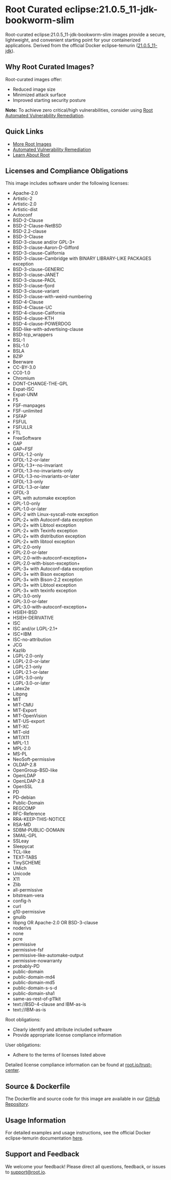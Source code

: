 # Root Curated eclipse:21.0.5_11-jdk-bookworm-slim

Root-curated eclipse:21.0.5_11-jdk-bookworm-slim images provide a secure, lightweight, and convenient starting point for your containerized applications. Derived from the official Docker eclipse-temurin ([21.0.5_11-jdk](https://hub.docker.com/layers/library/eclipse-temurin/latest/images/sha256-7e075e10e06e7a5fc85d450f85ed7b4d971c1851caf25605409a58e282d9dba9?context=explore)).

## Why Root Curated Images?
Root-curated images offer:
- Reduced image size
- Minimized attack surface
- Improved starting security posture

**Note:** To achieve zero critical/high vulnerabilities, consider using [Root Automated Vulnerability Remediation](https://app.root.io).

## Quick Links
- [More Root Images](https://images.root.io)
- [Automated Vulnerability Remediation](https://app.root.io)
- [Learn About Root](https://www.root.io)

## Licenses and Compliance Obligations
This image includes software under the following licenses:
- Apache-2.0
- Artistic-2
- Artistic-2.0
- Artistic-dist
- Autoconf
- BSD-2-Clause
- BSD-2-Clause-NetBSD
- BSD-2.2-clause
- BSD-3-Clause
- BSD-3-clause and/or GPL-3+
- BSD-3-clause-Aaron-D-Gifford
- BSD-3-clause-California
- BSD-3-clause-Cambridge with BINARY LIBRARY-LIKE PACKAGES exception
- BSD-3-clause-GENERIC
- BSD-3-clause-JANET
- BSD-3-clause-PADL
- BSD-3-clause-fjord
- BSD-3-clause-variant
- BSD-3-clause-with-weird-numbering
- BSD-4-Clause
- BSD-4-Clause-UC
- BSD-4-clause-California
- BSD-4-clause-KTH
- BSD-4-clause-POWERDOG
- BSD-like-with-advertising-clause
- BSD-tcp_wrappers
- BSL-1
- BSL-1.0
- BSLA
- BZIP
- Beerware
- CC-BY-3.0
- CC0-1.0
- Chromium
- DONT-CHANGE-THE-GPL
- Expat-ISC
- Expat-UNM
- F5
- FSF-manpages
- FSF-unlimited
- FSFAP
- FSFUL
- FSFULLR
- FTL
- FreeSoftware
- GAP
- GAP~FSF
- GFDL-1.2-only
- GFDL-1.2-or-later
- GFDL-1.3+-no-invariant
- GFDL-1.3-no-invariants-only
- GFDL-1.3-no-invariants-or-later
- GFDL-1.3-only
- GFDL-1.3-or-later
- GFDL-3
- GPL with automake exception
- GPL-1.0-only
- GPL-1.0-or-later
- GPL-2 with Linux-syscall-note exception
- GPL-2+ with Autoconf-data exception
- GPL-2+ with Libtool exception
- GPL-2+ with Texinfo exception
- GPL-2+ with distribution exception
- GPL-2+ with libtool exception
- GPL-2.0-only
- GPL-2.0-or-later
- GPL-2.0-with-autoconf-exception+
- GPL-2.0-with-bison-exception+
- GPL-3+ with Autoconf-data exception
- GPL-3+ with Bison exception
- GPL-3+ with Bison-2.2 exception
- GPL-3+ with Libtool exception
- GPL-3+ with texinfo exception
- GPL-3.0-only
- GPL-3.0-or-later
- GPL-3.0-with-autoconf-exception+
- HSIEH-BSD
- HSIEH-DERIVATIVE
- ISC
- ISC and/or LGPL-2.1+
- ISC+IBM
- ISC-no-attribution
- JCG
- Kazlib
- LGPL-2.0-only
- LGPL-2.0-or-later
- LGPL-2.1-only
- LGPL-2.1-or-later
- LGPL-3.0-only
- LGPL-3.0-or-later
- Latex2e
- Libpng
- MIT
- MIT-CMU
- MIT-Export
- MIT-OpenVision
- MIT-US-export
- MIT-XC
- MIT-old
- MIT/X11
- MPL-1.1
- MPL-2.0
- MS-PL
- NeoSoft-permissive
- OLDAP-2.8
- OpenGroup-BSD-like
- OpenLDAP
- OpenLDAP-2.8
- OpenSSL
- PD
- PD-debian
- Public-Domain
- REGCOMP
- RFC-Reference
- RRA-KEEP-THIS-NOTICE
- RSA-MD
- SDBM-PUBLIC-DOMAIN
- SMAIL-GPL
- SSLeay
- Sleepycat
- TCL-like
- TEXT-TABS
- TinySCHEME
- UMich
- Unicode
- X11
- Zlib
- all-permissive
- bitstream-vera
- config-h
- curl
- g10-permissive
- gnulib
- libpng OR Apache-2.0 OR BSD-3-clause
- noderivs
- none
- pcre
- permissive
- permissive-fsf
- permissive-like-automake-output
- permissive-nowarranty
- probably-PD
- public-domain
- public-domain-md4
- public-domain-md5
- public-domain-s-s-d
- public-domain-sha1
- same-as-rest-of-p11kit
- text://BSD-4-clause and IBM-as-is
- text://IBM-as-is


Root obligations:
- Clearly identify and attribute included software
- Provide appropriate license compliance information

User obligations:
- Adhere to the terms of licenses listed above

Detailed license compliance information can be found at [root.io/trust-center](https://root.io/trust-center).

## Source & Dockerfile
The Dockerfile and source code for this image are available in our [GitHub Repository](https://github.com/rootio-avr/public-image-catalog/tree/feature/license/debian/eclipse/21.0.5_11-jdk-bookworm-slim/).

## Usage Information
For detailed examples and usage instructions, see the official Docker eclipse-temurin documentation [here](https://hub.docker.com/_/eclipse-temurin).

## Support and Feedback
We welcome your feedback! Please direct all questions, feedback, or issues to [support@root.io](mailto:support@root.io).